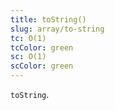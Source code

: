 ```yaml
---
title: toString()
slug: array/to-string
tc: O(1)
tcColor: green
sc: O(1)
scColor: green
---
```

`toString`.